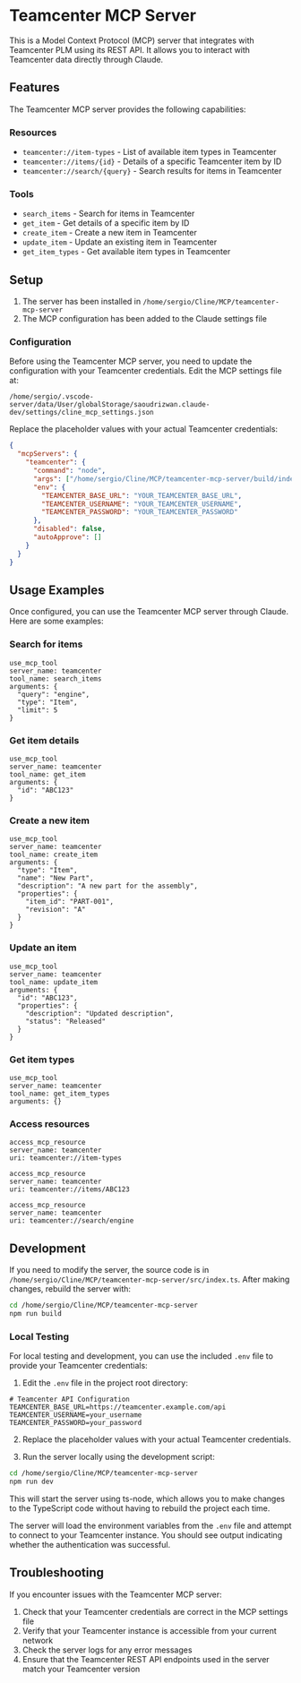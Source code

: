 # Teamcenter MCP Server

This is a Model Context Protocol (MCP) server that integrates with Teamcenter PLM using its REST API. It allows you to interact with Teamcenter data directly through Claude.

## Features

The Teamcenter MCP server provides the following capabilities:

### Resources

- `teamcenter://item-types` - List of available item types in Teamcenter
- `teamcenter://items/{id}` - Details of a specific Teamcenter item by ID
- `teamcenter://search/{query}` - Search results for items in Teamcenter

### Tools

- `search_items` - Search for items in Teamcenter
- `get_item` - Get details of a specific item by ID
- `create_item` - Create a new item in Teamcenter
- `update_item` - Update an existing item in Teamcenter
- `get_item_types` - Get available item types in Teamcenter

## Setup

1. The server has been installed in `/home/sergio/Cline/MCP/teamcenter-mcp-server`
2. The MCP configuration has been added to the Claude settings file

### Configuration

Before using the Teamcenter MCP server, you need to update the configuration with your Teamcenter credentials. Edit the MCP settings file at:

```
/home/sergio/.vscode-server/data/User/globalStorage/saoudrizwan.claude-dev/settings/cline_mcp_settings.json
```

Replace the placeholder values with your actual Teamcenter credentials:

```json
{
  "mcpServers": {
    "teamcenter": {
      "command": "node",
      "args": ["/home/sergio/Cline/MCP/teamcenter-mcp-server/build/index.js"],
      "env": {
        "TEAMCENTER_BASE_URL": "YOUR_TEAMCENTER_BASE_URL",
        "TEAMCENTER_USERNAME": "YOUR_TEAMCENTER_USERNAME",
        "TEAMCENTER_PASSWORD": "YOUR_TEAMCENTER_PASSWORD"
      },
      "disabled": false,
      "autoApprove": []
    }
  }
}
```

## Usage Examples

Once configured, you can use the Teamcenter MCP server through Claude. Here are some examples:

### Search for items

```
use_mcp_tool
server_name: teamcenter
tool_name: search_items
arguments: {
  "query": "engine",
  "type": "Item",
  "limit": 5
}
```

### Get item details

```
use_mcp_tool
server_name: teamcenter
tool_name: get_item
arguments: {
  "id": "ABC123"
}
```

### Create a new item

```
use_mcp_tool
server_name: teamcenter
tool_name: create_item
arguments: {
  "type": "Item",
  "name": "New Part",
  "description": "A new part for the assembly",
  "properties": {
    "item_id": "PART-001",
    "revision": "A"
  }
}
```

### Update an item

```
use_mcp_tool
server_name: teamcenter
tool_name: update_item
arguments: {
  "id": "ABC123",
  "properties": {
    "description": "Updated description",
    "status": "Released"
  }
}
```

### Get item types

```
use_mcp_tool
server_name: teamcenter
tool_name: get_item_types
arguments: {}
```

### Access resources

```
access_mcp_resource
server_name: teamcenter
uri: teamcenter://item-types
```

```
access_mcp_resource
server_name: teamcenter
uri: teamcenter://items/ABC123
```

```
access_mcp_resource
server_name: teamcenter
uri: teamcenter://search/engine
```

## Development

If you need to modify the server, the source code is in `/home/sergio/Cline/MCP/teamcenter-mcp-server/src/index.ts`. After making changes, rebuild the server with:

```bash
cd /home/sergio/Cline/MCP/teamcenter-mcp-server
npm run build
```

### Local Testing

For local testing and development, you can use the included `.env` file to provide your Teamcenter credentials:

1. Edit the `.env` file in the project root directory:

```
# Teamcenter API Configuration
TEAMCENTER_BASE_URL=https://teamcenter.example.com/api
TEAMCENTER_USERNAME=your_username
TEAMCENTER_PASSWORD=your_password
```

2. Replace the placeholder values with your actual Teamcenter credentials.

3. Run the server locally using the development script:

```bash
cd /home/sergio/Cline/MCP/teamcenter-mcp-server
npm run dev
```

This will start the server using ts-node, which allows you to make changes to the TypeScript code without having to rebuild the project each time.

The server will load the environment variables from the `.env` file and attempt to connect to your Teamcenter instance. You should see output indicating whether the authentication was successful.

## Troubleshooting

If you encounter issues with the Teamcenter MCP server:

1. Check that your Teamcenter credentials are correct in the MCP settings file
2. Verify that your Teamcenter instance is accessible from your current network
3. Check the server logs for any error messages
4. Ensure that the Teamcenter REST API endpoints used in the server match your Teamcenter version
